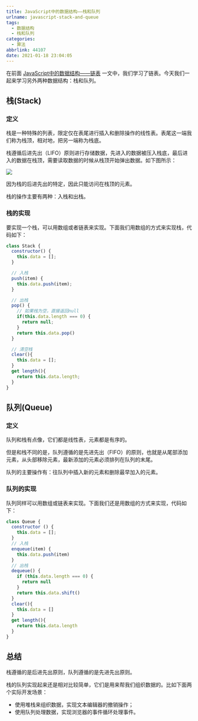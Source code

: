 ```yaml
---
title: JavaScript中的数据结构——栈和队列
urlname: javascript-stack-and-queue
tags:
  - 数据结构
  - 栈和队列
categories:
  - 算法
abbrlink: 44107
date: 2021-01-18 23:04:05
---
```


在前面 [JavaScript中的数据结构——链表](http://www.chenhanpeng.com/javascript-linked-list/) 一文中，我们学习了链表。今天我们一起来学习另外两种数据结构：栈和队列。

## 栈(Stack)
### 定义
栈是一种特殊的列表，限定仅在表尾进行插入和删除操作的线性表。表尾这一端我们称为栈顶，相对地，把另一端称为栈底。

栈遵循后进先出（LIFO）原则进行存储数据，先进入的数据被压入栈底，最后进入的数据在栈顶，需要读取数据的时候从栈顶开始弹出数据。如下图所示：

![](https://image.chenhanpeng.com/static/blog-images/blogImages/2021/20210116204449.png)

因为栈的后进先出的特定，因此只能访问在栈顶的元素。

栈的操作主要有两种：入栈和出栈。

### 栈的实现

要实现一个栈，可以用数组或者链表来实现。下面我们用数组的方式来实现栈，代码如下：

```js
class Stack {
  constructor() {
    this.data = [];
  }

  // 入栈
  push(item) {
    this.data.push(item);
  }

  // 出栈
  pop() {
    // 如果栈为空，直接返回null
    if(this.data.length === 0) {
      return null;
    }
    return this.data.pop()
  }

  // 清空栈
  clear(){
    this.data = [];
  }
  get length(){
    return this.data.length;
  }
}
```


## 队列(Queue)
### 定义
队列和栈有点像，它们都是线性表，元素都是有序的。

但是和栈不同的是，队列遵循的是先进先出（FIFO）的原则，也就是从尾部添加元素，从头部移除元素，最新添加的元素必须排列在队列的末尾。

队列的主要操作有：往队列中插入新的元素和删除最早加入的元素。

### 队列的实现

队列同样可以用数组或链表来实现。下面我们还是用数组的方式来实现，代码如下：
```js
class Queue {
  constructor () {
    this.data = [];
  }
  // 入栈
  enqueue(item) {
    this.data.push(item)
  }
  // 出栈
  dequeue() {
    if (this.data.length === 0) {
      return null
    }
    return this.data.shift()
  }
  clear(){
    this.data = []
  }
  get length(){
    return this.data.length
  }
}
```


## 总结
栈遵循的是后进先出原则，队列遵循的是先进先出原则。

栈的队列实现起来还是相对比较简单，它们是用来帮我们组织数据的。比如下面两个实际开发场景：
- 使用堆栈来组织数据，实现文本编辑器的撤销操作；
- 使用队列处理数据，实现浏览器的事件循环处理事件。